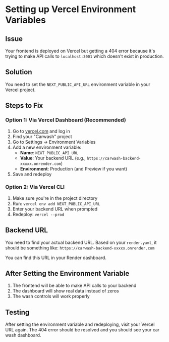 # Setting up Vercel Environment Variables

## Issue
Your frontend is deployed on Vercel but getting a 404 error because it's trying to make API calls to `localhost:3001` which doesn't exist in production.

## Solution
You need to set the `NEXT_PUBLIC_API_URL` environment variable in your Vercel project.

## Steps to Fix

### Option 1: Via Vercel Dashboard (Recommended)
1. Go to [vercel.com](https://vercel.com) and log in
2. Find your "Carwash" project
3. Go to Settings → Environment Variables
4. Add a new environment variable:
   - **Name**: `NEXT_PUBLIC_API_URL`
   - **Value**: Your backend URL (e.g., `https://carwash-backend-xxxxx.onrender.com`)
   - **Environment**: Production (and Preview if you want)
5. Save and redeploy

### Option 2: Via Vercel CLI
1. Make sure you're in the project directory
2. Run: `vercel env add NEXT_PUBLIC_API_URL`
3. Enter your backend URL when prompted
4. Redeploy: `vercel --prod`

## Backend URL
You need to find your actual backend URL. Based on your `render.yaml`, it should be something like:
`https://carwash-backend-xxxxx.onrender.com`

You can find this URL in your Render dashboard.

## After Setting the Environment Variable
1. The frontend will be able to make API calls to your backend
2. The dashboard will show real data instead of zeros
3. The wash controls will work properly

## Testing
After setting the environment variable and redeploying, visit your Vercel URL again. The 404 error should be resolved and you should see your car wash dashboard. 